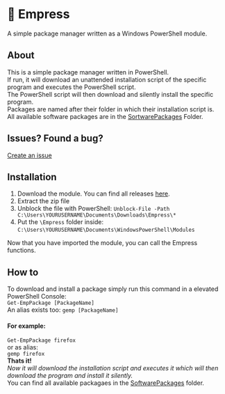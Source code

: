 # 👑 Empress
A simple package manager written as a Windows PowerShell module.

## About
This is a simple package manager written in PowerShell.  
If run, it will download an unattended installation script of the specific program and executes the PowerShell script.  
The PowerShell script will then download and silently install the specific program.   
Packages are named after their folder in which their installation script is.  
All available software packages are in the [SortwarePackages](https://github.com/Neocky/Empress/tree/main/SoftwarePackages) Folder.

## Issues? Found a bug?
[Create an issue](https://github.com/Neocky/Empress/issues/new/choose)

## Installation
1. Download the module. You can find all releases [here](https://github.com/Neocky/Empress/releases).  
2. Extract the zip file  
3. Unblock the file with PowerShell: ```Unblock-File -Path C:\Users\YOURUSERNAME\Documents\Downloads\Empress\*```
3. Put the ```\Empress``` folder inside:  ```C:\Users\YOURUSERNAME\Documents\WindowsPowerShell\Modules```  

Now that you have imported the module, you can call the Empress functions.  
  
  
## How to
To download and install a package simply run this command in a elevated PowerShell Console:  
```Get-EmpPackage [PackageName]```  
An alias exists too: ```gemp [PackageName]```  
#### For example:  
```Get-EmpPackage firefox```  
or as alias:  
```gemp firefox```  
**Thats it!**  
*Now it will download the installation script and executes it which will then download the program and install it silently.*  
You can find all available packagaes in the [SoftwarePackages](https://github.com/Neocky/Empress/tree/main/SoftwarePackages) folder.
